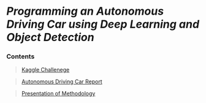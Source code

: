 # _Programming an Autonomous Driving Car using Deep Learning and Object Detection_

### Contents
> [Kaggle Challenege](https://www.kaggle.com/c/machine-learning-in-science-2021)

> [Autonomous Driving Car Report](https://github.com/OJL96/MLP2_CW/files/6710157/MLiSP2.-.Report.pdf)

> [Presentation of Methodology](https://web.microsoftstream.com/video/9c2bc0a1-8020-42a4-b12c-dda15e6eac50)
